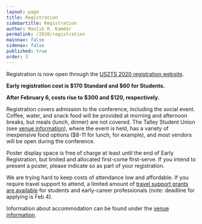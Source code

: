 ```yaml
---
layout: page
title: Registration
sidebartitle: Registration
author: Maulik R. Kamdar
permalink: /2020/registration
mainnav: false
sidenav: false
published: true
order: 3
---
```


Registration is now open through the [US2TS 2020 registration website](https://cvent.me/lVEY02).

**Early registration cost is $170 Standard and $60 for Students.**

**After February 6, costs rise to $300 and $120, respectively.**

Registration covers admission to the conference, including the social event. Coffee, water, and snack food will be provided at morning and afternoon breaks, but meals (lunch, dinner) are not covered. The Talley Student Union (see [venue information](https://us2ts.org/2020/venue)), where the event is held, has a variety of inexpensive food options ($8-11 for lunch, for example), and most vendors will be open during the conference.

Poster display space is free of charge at least until the end of Early Registration, but limited and allocated first-come first-serve. If you intend to present a poster, please indicate so as part of your registration.

We are trying hard to keep costs of attendance low and affordable. If you require travel support to attend, a limited amount of [travel support grants are available](https://us2ts.org/2020/travel-awards) for students and early-career professionals (note: deadline for applying is Feb 4).

Information about accommodation can be found under the [venue information](https://us2ts.org/2020/venue).
